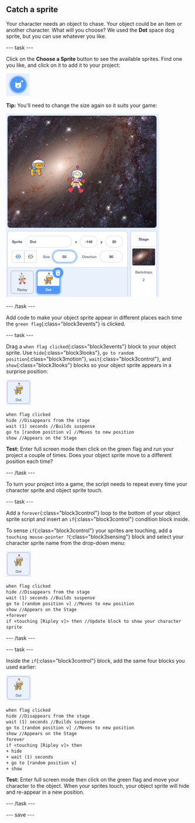 ## Catch a sprite

Your character needs an object to chase. Your object could be an item or another character. What will you choose? We used the **Dot** space dog sprite, but you can use whatever you like. 

--- task ---

Click on the **Choose a Sprite** button to see the available sprites. Find one you like, and click on it to add it to your project:

!['Choose a Sprite' button.](images/sprite-button.png)

**Tip:** You'll need to change the size again so it suits your game:

![Stage with two characters correctly sized.](images/stage-two-characters.png)

--- /task ---

Add code to make your object sprite appear in different places each time the `green flag`{:class="block3events"} is clicked.

--- task ---

Drag a `when flag clicked`{:class="block3events"} block to your object sprite. Use `hide`{:class="block3looks"}, `go to random position`{:class="block3motion"}, `wait`{:class="block3control"}, and `show`{:class="block3looks"} blocks so your object sprite appears in a surprise position:

![The Dot sprite icon.](images/dot-sprite-icon.png)

```blocks3
when flag clicked
hide //Disappears from the stage
wait (1) seconds //Builds suspense
go to [random position v] //Moves to new position
show //Appears on the Stage
```

**Test:** Enter full screen mode then click on the green flag and run your project a couple of times. Does your object sprite move to a different position each time?

--- /task ---

To turn your project into a game, the script needs to repeat every time your character sprite and object sprite touch.

--- task ---

Add a `forever`{:class="block3control"} loop to the bottom of your object sprite script and insert an `if`{:class="block3control"} condition block inside. 

To sense `if`{:class="block3control"} your sprites are touching, add a `touching mouse-pointer ?`{:class="block3sensing"} block and select your character sprite name from the drop-down menu:

![The Dot sprite icon.](images/dot-sprite-icon.png)

```blocks3
when flag clicked
hide //Disappears from the stage
wait (1) seconds //Builds suspense
go to [random position v] //Moves to new position
show //Appears on the Stage
+forever
if <touching [Ripley v]> then //Update block to show your character sprite
```

--- /task ---

--- task ---

Inside the `if`{:class="block3control"} block, add the same four blocks you used earlier:

![The Dot sprite icon.](images/dot-sprite-icon.png)

```blocks3
when flag clicked
hide //Disappears from the stage
wait (1) seconds //Builds suspense
go to [random position v] //Moves to new position
show //Appears on the Stage
forever
if <touching [Ripley v]> then
+ hide
+ wait (1) seconds 
+ go to [random position v] 
+ show 
```

**Test:** Enter full screen mode then click on the green flag and move your character to the object. When your sprites touch, your object sprite will hide and re-appear in a new position. 

--- /task ---

--- save ---
